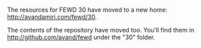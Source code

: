 The resources for FEWD 30 have moved to a new home: http://avandamiri.com/fewd/30.

The contents of the repository have moved too. You'll find them in
http://github.com/avand/fewd under the "30" folder.
